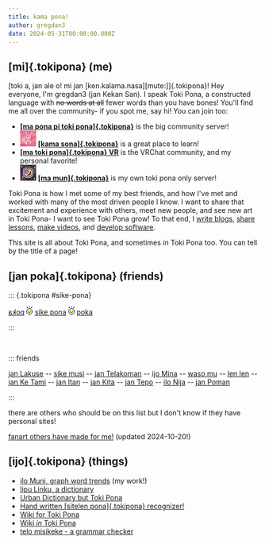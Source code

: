 ```yaml
---
title: kama pona!
author: gregdan3
date: 2024-05-31T00:00:00.000Z
---
```


## [mi]{.tokipona} (me)

[toki a, jan ale o! mi jan [ken.kalama.nasa][mute:]]{.tokipona}! Hey everyone, I'm gregdan3 (jan Kekan San).
I speak Toki Pona, a constructed language with ~~no words at all~~ fewer words than you have bones! You'll find me all over the community- if you spot me, say hi! You can join too:

- **[[ma pona pi toki pona]{.tokipona}](https://discord.gg/mapona)** is the big community server!
- <img src="/icons/kama-sona_s.png" class="icon" alt="" /> **[[kama sona]{.tokipona}](https://discord.gg/ChC6qtVsSE)** is a great place to learn!
- **[[ma toki pona]{.tokipona} VR](https://vrc.group/TOKI.9663)** is the VRChat community, and my personal favorite!
- <img src="/icons/ma-mun_s.png" class="icon" alt="" /> **[[ma mun]{.tokipona}](https://discord.gg/RPAGqVaJBa)** is my own toki pona only server!

Toki Pona is how I met some of my best friends, and how I've met and worked with many of the most driven people I know. I want to share that excitement and experience with others, meet new people, and see new art in Toki Pona- I want to see Toki Pona grow! To that end, I [write blogs](./lipu/), [share lessons](./sona/), [make videos](https://www.youtube.com/@gregdan3d), and [develop software](https://gregdan3.github.io/ilo-muni/).

This site is all about Toki Pona, and sometimes _in_ Toki Pona too. You can tell by the title of a page!

## [jan poka]{.tokipona} (friends)

<style>
#sike-pona { text-align: center; font-size: 1.5em; }
#sike-pona img {
vertical-align: bottom;
animation: sway .7s infinite forwards linear;
transform-origin: 50% 90%;
image-rendering: pixelated;
padding-left: 0.5em;
padding-right: 0.5em;
height: 1.2em;
}
@keyframes sway {
0% { transform: rotate(0deg); }
25% { transform: rotate(10deg); }
75% { transform: rotate(-10deg); }
100% { transform: rotate(0); }
}
@media (prefers-reduced-motion) {
  #sike-pona {
    animation: none;
  }
}
</style>

::: {.tokipona #sike-pona}

<span style="display:inline-block;transform:scale(-1, 1)"> [poka](https://sike.pona.la/jan/jan%20Kekan%20San/prev.html) </span>
<img src="tokipona.png" alt="" />
[sike pona](https://sike.pona.la)
<img src="tokipona.png" alt="" />
[poka](https://sike.pona.la/jan/jan%20Kekan%20San/next.html)

:::

<br />

::: friends

[jan Lakuse](https://raacz.neocities.org/tokipona) --
[sike musi](https://datakinds.github.io/toki-pona/) --
[jan Telakoman](https://joelthomastr.github.io/tokipona/README_si) --
[ijo Mina](https://ap5.dev/tokipona) --
[waso mu](https://waso-mu.neocities.org/) --
[len len](https://len.la/seta) --
[jan Ke Tami](https://janketami.wordpress.com/) --
[jan Itan](https://etbcor.com/tp) --
[jan Kita](https://hecko.my.to/toki-pona/) --
[jan Tepo](https://tbodt.com/) --
[ilo Nija](https://nia.dog/) --
[jan Poman](https://bo-tie.neocities.org/)

:::

there are others who should be on this list but I don't know if they have personal sites!

[fanart others have made for me!](./fanart.md) (updated 2024-10-20!)

## [ijo]{.tokipona} (things)

- [ilo Muni, graph word trends](https://gregdan3.github.io/ilo-muni/) (my work!)
- [lipu Linku, a dictionary](https://linku.la)
- [Urban Dictionary but Toki Pona](https://kijetesantakalu.com/)
- [Hand written [sitelen pona]{.tokipona} recognizer!](https://ilo-like.bucketfish.me/)
- [Wiki for Toki Pona](https://sona.pona.la/wiki/Main_Page)
- [Wiki _in_ Toki Pona](https://wikipesija.org/wiki/lipu_open)
- [telo misikeke - a grammar checker](https://telo-misikeke.gitlab.io/)

